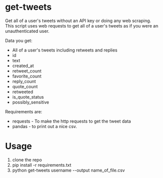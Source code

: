 # get-tweets
Get all of a user's tweets without an API key or doing any web scraping.  This script uses web requests to get all of a user's tweets as if you were an unauthenticated user.

Data you get:
* All of a user's tweets including retweets and replies
* id
* text
* created_at
* retweet_count
* favorite_count
* reply_count
* quote_count
* retweeted
* is_quote_status
* possibly_sensitive

Requirements are:
* requests - To make the http requests to get the tweet data
* pandas - to print out a nice csv.

# Usage

1. clone the repo
2. pip install -r requirements.txt
3. python get-tweets username --output name_of_file.csv



